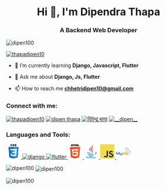 <h1 align="center">Hi 👋, I'm Dipendra Thapa</h1>
<h3 align="center">A Backend Web Developer</h3>

<p align="left"> <img src="https://komarev.com/ghpvc/?username=dipen100&label=Profile%20views&color=0e75b6&style=flat" alt="dipen100" /> </p>

<p align="left"> <a href="https://twitter.com/thapadipen10" target="blank"><img src="https://img.shields.io/twitter/follow/thapadipen10?logo=twitter&style=for-the-badge" alt="thapadipen10" /></a> </p>

- 🌱 I’m currently learning **Django, Javascript, Flutter**

- 💬 Ask me about **Django, Js, Flutter**

- 📫 How to reach me **chhetridipen10@gmail.com**


<h3 align="left">Connect with me:</h3>
<p align="left">
<a href="https://twitter.com/thapadipen10" target="blank"><img align="center" src="https://raw.githubusercontent.com/rahuldkjain/github-profile-readme-generator/master/src/images/icons/Social/twitter.svg" alt="thapadipen10" height="30" width="40" /></a>
<a href="https://linkedin.com/in/dipen thapa" target="blank"><img align="center" src="https://raw.githubusercontent.com/rahuldkjain/github-profile-readme-generator/master/src/images/icons/Social/linked-in-alt.svg" alt="dipen thapa" height="30" width="40" /></a>
<a href="https://fb.com/दिपेन्द्र थापा" target="blank"><img align="center" src="https://raw.githubusercontent.com/rahuldkjain/github-profile-readme-generator/master/src/images/icons/Social/facebook.svg" alt="दिपेन्द्र थापा" height="30" width="40" /></a>
<a href="https://instagram.com/__dipen__" target="blank"><img align="center" src="https://raw.githubusercontent.com/rahuldkjain/github-profile-readme-generator/master/src/images/icons/Social/instagram.svg" alt="__dipen__" height="30" width="40" /></a>
</p>

<h3 align="left">Languages and Tools:</h3>
<p align="left"> <a href="https://www.w3schools.com/css/" target="_blank" rel="noreferrer"> <img src="https://raw.githubusercontent.com/devicons/devicon/master/icons/css3/css3-original-wordmark.svg" alt="css3" width="40" height="40"/> </a> <a href="https://www.djangoproject.com/" target="_blank" rel="noreferrer"> <img src="https://cdn.worldvectorlogo.com/logos/django.svg" alt="django" width="40" height="40"/> </a> <a href="https://flutter.dev" target="_blank" rel="noreferrer"> <img src="https://www.vectorlogo.zone/logos/flutterio/flutterio-icon.svg" alt="flutter" width="40" height="40"/> </a> <a href="https://www.w3.org/html/" target="_blank" rel="noreferrer"> <img src="https://raw.githubusercontent.com/devicons/devicon/master/icons/html5/html5-original-wordmark.svg" alt="html5" width="40" height="40"/> </a> <a href="https://www.java.com" target="_blank" rel="noreferrer"> <img src="https://raw.githubusercontent.com/devicons/devicon/master/icons/java/java-original.svg" alt="java" width="40" height="40"/> </a> <a href="https://developer.mozilla.org/en-US/docs/Web/JavaScript" target="_blank" rel="noreferrer"> <img src="https://raw.githubusercontent.com/devicons/devicon/master/icons/javascript/javascript-original.svg" alt="javascript" width="40" height="40"/> </a> <a href="https://www.mysql.com/" target="_blank" rel="noreferrer"> <img src="https://raw.githubusercontent.com/devicons/devicon/master/icons/mysql/mysql-original-wordmark.svg" alt="mysql" width="40" height="40"/> </a> </p>

<p><img align="left" src="https://github-readme-stats.vercel.app/api/top-langs?username=dipen100&show_icons=true&locale=en&layout=compact" alt="dipen100" /></p>

<p>&nbsp;<img align="center" src="https://github-readme-stats.vercel.app/api?username=dipen100&show_icons=true&locale=en" alt="dipen100" /></p>

<p><img align="center" src="https://github-readme-streak-stats.herokuapp.com/?user=dipen100&" alt="dipen100" /></p>
